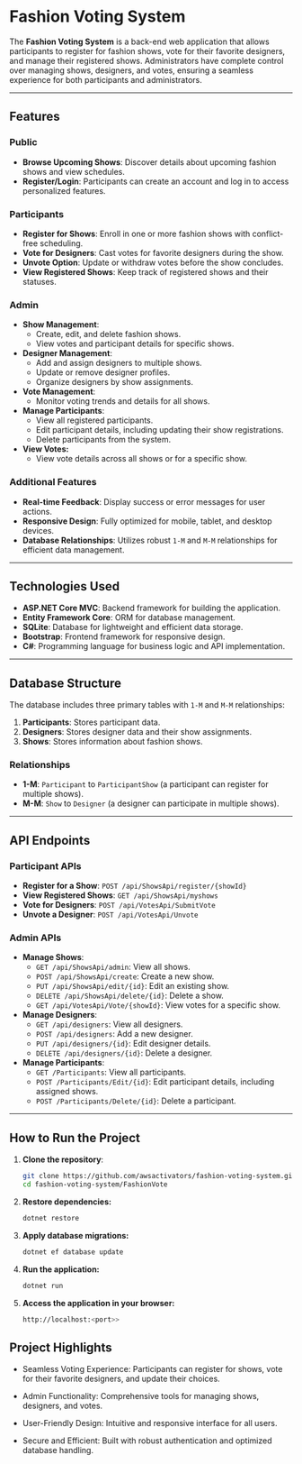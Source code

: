 # Fashion Voting System

The **Fashion Voting System** is a back-end web application that allows participants to register for fashion shows, vote for their favorite designers, and manage their registered shows. Administrators have complete control over managing shows, designers, and votes, ensuring a seamless experience for both participants and administrators.

---

## Features

### Public
- **Browse Upcoming Shows**: Discover details about upcoming fashion shows and view schedules.
- **Register/Login**: Participants can create an account and log in to access personalized features.

### Participants
- **Register for Shows**: Enroll in one or more fashion shows with conflict-free scheduling.
- **Vote for Designers**: Cast votes for favorite designers during the show.
- **Unvote Option**: Update or withdraw votes before the show concludes.
- **View Registered Shows**: Keep track of registered shows and their statuses.

### Admin
- **Show Management**:
  - Create, edit, and delete fashion shows.
  - View votes and participant details for specific shows.
- **Designer Management**:
  - Add and assign designers to multiple shows.
  - Update or remove designer profiles.
  - Organize designers by show assignments.
- **Vote Management**:
  - Monitor voting trends and details for all shows.
- **Manage Participants**:
  - View all registered participants.
  - Edit participant details, including updating their show registrations.
  - Delete participants from the system.
- **View Votes:**
  - View vote details across all shows or for a specific show.

### Additional Features
- **Real-time Feedback**: Display success or error messages for user actions.
- **Responsive Design**: Fully optimized for mobile, tablet, and desktop devices.
- **Database Relationships**: Utilizes robust `1-M` and `M-M` relationships for efficient data management.

---

## Technologies Used

- **ASP.NET Core MVC**: Backend framework for building the application.
- **Entity Framework Core**: ORM for database management.
- **SQLite**: Database for lightweight and efficient data storage.
- **Bootstrap**: Frontend framework for responsive design.
- **C#**: Programming language for business logic and API implementation.

---

## Database Structure

The database includes three primary tables with `1-M` and `M-M` relationships:
1. **Participants**: Stores participant data.
2. **Designers**: Stores designer data and their show assignments.
3. **Shows**: Stores information about fashion shows.

### Relationships
- **1-M**: `Participant` to `ParticipantShow` (a participant can register for multiple shows).
- **M-M**: `Show` to `Designer` (a designer can participate in multiple shows).

---

## API Endpoints

### Participant APIs
- **Register for a Show**: `POST /api/ShowsApi/register/{showId}`
- **View Registered Shows**: `GET /api/ShowsApi/myshows`
- **Vote for Designers**: `POST /api/VotesApi/SubmitVote`
- **Unvote a Designer**: `POST /api/VotesApi/Unvote`

### Admin APIs
- **Manage Shows**:
  - `GET /api/ShowsApi/admin`: View all shows.
  - `POST /api/ShowsApi/create`: Create a new show.
  - `PUT /api/ShowsApi/edit/{id}`: Edit an existing show.
  - `DELETE /api/ShowsApi/delete/{id}`: Delete a show.
  - `GET /api/VotesApi/Vote/{showId}`: View votes for a specific show.
- **Manage Designers**:
  - `GET /api/designers`: View all designers.
  - `POST /api/designers`: Add a new designer.
  - `PUT /api/designers/{id}`: Edit designer details.
  - `DELETE /api/designers/{id}`: Delete a designer.
- **Manage Participants**:
  - `GET /Participants`: View all participants.
  - `POST /Participants/Edit/{id}`: Edit participant details, including assigned shows.
  - `POST /Participants/Delete/{id}`: Delete a participant.

---

## How to Run the Project

1. **Clone the repository**:
   ```bash
   git clone https://github.com/awsactivators/fashion-voting-system.git
   cd fashion-voting-system/FashionVote


2. **Restore dependencies:**
   ```bash
   dotnet restore


3. **Apply database migrations:**
    ```bash
    dotnet ef database update


4. **Run the application:**
    ```bash
    dotnet run


5. **Access the application in your browser:**
    ```bash
    http://localhost:<port>>


## Project Highlights

- Seamless Voting Experience: Participants can register for shows, vote for their favorite designers, and update their choices.

- Admin Functionality: Comprehensive tools for managing shows, designers, and votes.

- User-Friendly Design: Intuitive and responsive interface for all users.

- Secure and Efficient: Built with robust authentication and optimized database handling.

<!-- scaffolding to show the account for login, register, logout: dotnet aspnet-codegenerator identity -dc FashionVote.Data.ApplicationDbContext -->
